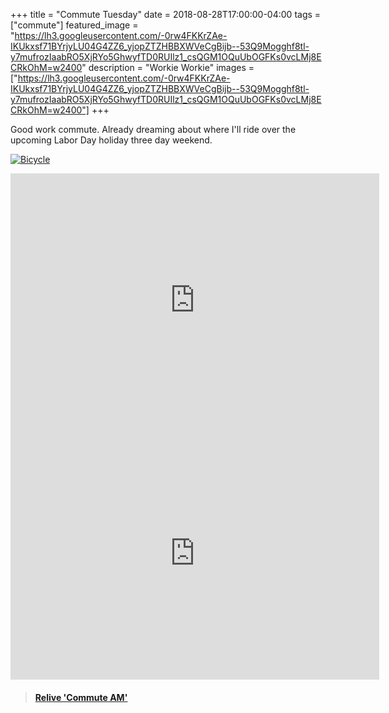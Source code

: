 +++
title =  "Commute Tuesday"
date = 2018-08-28T17:00:00-04:00
tags = ["commute"]
featured_image = "https://lh3.googleusercontent.com/-0rw4FKKrZAe-IKUkxsf71BYrjyLU04G4ZZ6_yjopZTZHBBXWVeCgBijb--53Q9Mogghf8tl-y7mufrozIaabRO5XjRYo5GhwyfTD0RUIlz1_csQGM1OQuUbOGFKs0vcLMj8ECRkOhM=w2400"
description = "Workie Workie"
images = ["https://lh3.googleusercontent.com/-0rw4FKKrZAe-IKUkxsf71BYrjyLU04G4ZZ6_yjopZTZHBBXWVeCgBijb--53Q9Mogghf8tl-y7mufrozIaabRO5XjRYo5GhwyfTD0RUIlz1_csQGM1OQuUbOGFKs0vcLMj8ECRkOhM=w2400"]
+++

Good work commute. Already dreaming about where I'll ride over the upcoming Labor Day holiday three day weekend.

[![Bicycle](https://lh3.googleusercontent.com/4zgACSz7XwLEIEu-CY2XPeDnFtlsALhiJpxCwbmim-BrNaVSm1n4WqJCkvnESXccQ9QYqde7pMezz9x8ytpwvmrMvZCZyZ3A7TAT2q9IKx-Z9qbcYrDa2MtDajIni5Rqr-sSnzfoCxI=w2400)](https://lh3.googleusercontent.com/4zgACSz7XwLEIEu-CY2XPeDnFtlsALhiJpxCwbmim-BrNaVSm1n4WqJCkvnESXccQ9QYqde7pMezz9x8ytpwvmrMvZCZyZ3A7TAT2q9IKx-Z9qbcYrDa2MtDajIni5Rqr-sSnzfoCxI=w2400)

<iframe height='405' width='590' frameborder='0' allowtransparency='true' scrolling='no' src='https://www.strava.com/activities/1802546961/embed/009c719b028f7d3f5db4bd8cc3294ae8a53fef82'></iframe>

<iframe height='405' width='590' frameborder='0' allowtransparency='true' scrolling='no' src='https://www.strava.com/activities/1804006601/embed/27df395767d14536d8a4895d0008dd97dd60cde1'></iframe>


<blockquote class="embedly-card" data-card-controls="0" data-card-key="f1631a41cb254ca5b035dc5747a5bd75"><h4><a href="https://www.relive.cc/view/1802546961?r=embed-site">Relive 'Commute AM'</a></h4></blockquote>
        <script async src="//cdn.embedly.com/widgets/platform.js" charset="UTF-8"></script>
